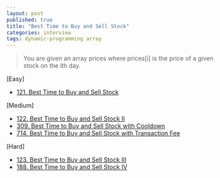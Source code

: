 ```yaml
---
layout: post
published: true
title: "Best Time to Buy and Sell Stock"
categories: interview
tags: dynamic-programming array
---
```


> You are given an array prices where prices[i] is the price of a given stock on the ith day.

[Easy]
- [121. Best Time to Buy and Sell Stock](/interview/2023/05/21/best-time-to-buy-and-sell-stock/)

[Medium]
- [122. Best Time to Buy and Sell Stock II](/interview/2023/05/21/best-time-to-buy-and-sell-stock-ii/)
- [309. Best Time to Buy and Sell Stock with Cooldown](/interview/2023/05/21/best-time-to-buy-and-sell-stock-with-cooldown/)
- [714. Best Time to Buy and Sell Stock with Transaction Fee](/interview/2023/05/21/best-time-to-buy-and-sell-stock-with-transaction-fee/)

[Hard]
- [123. Best Time to Buy and Sell Stock III](/interview/2023/05/21/best-time-to-buy-and-sell-stock-iii/)
- [188. Best Time to Buy and Sell Stock IV](/interview/2023/05/21/best-time-to-buy-and-sell-stock-iv/)